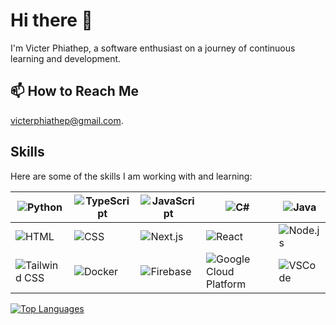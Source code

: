 # Hi there 👋

I'm Victer Phiathep, a software enthusiast on a journey of continuous learning and development. 

## 📫 How to Reach Me

victerphiathep@gmail.com.


## Skills

Here are some of the skills I am working with and learning:

| ![Python](https://skillicons.dev/icons?i=py) | ![TypeScript](https://skillicons.dev/icons?i=ts) | ![JavaScript](https://skillicons.dev/icons?i=js) | ![C#](https://skillicons.dev/icons?i=cs) | ![Java](https://skillicons.dev/icons?i=java) |
| --- | --- | --- | --- | --- |
| ![HTML](https://skillicons.dev/icons?i=html) | ![CSS](https://skillicons.dev/icons?i=css) | ![Next.js](https://skillicons.dev/icons?i=nextjs) | ![React](https://skillicons.dev/icons?i=react) | ![Node.js](https://skillicons.dev/icons?i=nodejs) |
| ![Tailwind CSS](https://skillicons.dev/icons?i=tailwind) | ![Docker](https://skillicons.dev/icons?i=docker) | ![Firebase](https://skillicons.dev/icons?i=firebase) | ![Google Cloud Platform](https://skillicons.dev/icons?i=gcp) | ![VSCode](https://skillicons.dev/icons?i=vscode) |

[![Top Languages](https://github-readme-stats.vercel.app/api/top-langs/?username=cenaice)](https://github.com/cenaice/github-readme-stats)

<!--
Here's what I'm currently up to:

## 🔭 Currently Working/Focusing On

1. Building a Job Portal website using the various API's and utilizes Fair and Explainable AI as an algorithm.
2. Learning C# by reading RB Whitaker's "C# Player's Guide" alongside core Object-Oriented Programming (OOP) concepts and fundamentals.
3. Exploring NeoVim and familiarizing myself with Vim Motions through LazyVim and thorough documentation.
4. Preparing for job opportunities and interviews as a new graduate in 2024 through LeetCode/HackerRank.
5. Finishing up my undergraduate studies @ Rutgers University

## 🌱 Currently Learning

I'm actively expanding my knowledge in the following areas:
- C#, .NET
- Full Stack Development
- NeoVim
- JavaScript
- LeetCode Grind

## 🤔 Seeking Guidance With

I'm looking for assistance with:
- NeoVim configuration
- .NET development
-->
